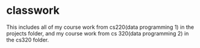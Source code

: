 # classwork
This includes all of my course work from cs220(data programming 1) in the projects folder, and my course work from cs 320(data programming 2) in the cs320 folder.
